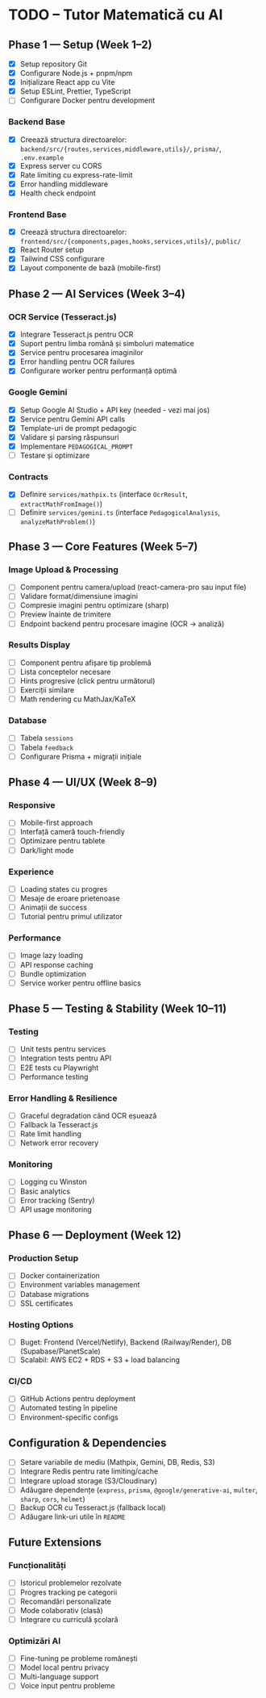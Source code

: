 # TODO – Tutor Matematică cu AI

## Phase 1 — Setup (Week 1–2)
- [x] Setup repository Git
- [x] Configurare Node.js + pnpm/npm
- [x] Inițializare React app cu Vite
- [x] Setup ESLint, Prettier, TypeScript
- [ ] Configurare Docker pentru development

### Backend Base
- [x] Creează structura directoarelor: `backend/src/{routes,services,middleware,utils}/`, `prisma/`, `.env.example`
- [x] Express server cu CORS
- [x] Rate limiting cu express-rate-limit
- [x] Error handling middleware
- [x] Health check endpoint

### Frontend Base
- [x] Creează structura directoarelor: `frontend/src/{components,pages,hooks,services,utils}/`, `public/`
- [x] React Router setup
- [x] Tailwind CSS configurare
- [x] Layout componente de bază (mobile-first)

## Phase 2 — AI Services (Week 3–4)
### OCR Service (Tesseract.js)
- [x] Integrare Tesseract.js pentru OCR
- [x] Suport pentru limba română și simboluri matematice
- [x] Service pentru procesarea imaginilor
- [x] Error handling pentru OCR failures
- [x] Configurare worker pentru performanță optimă

### Google Gemini
- [x] Setup Google AI Studio + API key (needed - vezi mai jos)
- [x] Service pentru Gemini API calls
- [x] Template-uri de prompt pedagogic
- [x] Validare și parsing răspunsuri
- [x] Implementare `PEDAGOGICAL_PROMPT`
- [ ] Testare și optimizare

### Contracts
- [x] Definire `services/mathpix.ts` (interface `OcrResult`, `extractMathFromImage()`)
- [ ] Definire `services/gemini.ts` (interface `PedagogicalAnalysis`, `analyzeMathProblem()`)

## Phase 3 — Core Features (Week 5–7)
### Image Upload & Processing
- [ ] Component pentru camera/upload (react-camera-pro sau input file)
- [ ] Validare format/dimensiune imagini
- [ ] Compresie imagini pentru optimizare (sharp)
- [ ] Preview înainte de trimitere
- [ ] Endpoint backend pentru procesare imagine (OCR → analiză)

### Results Display
- [ ] Component pentru afișare tip problemă
- [ ] Lista conceptelor necesare
- [ ] Hints progresive (click pentru următorul)
- [ ] Exerciții similare
- [ ] Math rendering cu MathJax/KaTeX

### Database
- [ ] Tabela `sessions`
- [ ] Tabela `feedback`
- [ ] Configurare Prisma + migrații inițiale

## Phase 4 — UI/UX (Week 8–9)
### Responsive
- [ ] Mobile-first approach
- [ ] Interfață cameră touch-friendly
- [ ] Optimizare pentru tablete
- [ ] Dark/light mode

### Experience
- [ ] Loading states cu progres
- [ ] Mesaje de eroare prietenoase
- [ ] Animații de success
- [ ] Tutorial pentru primul utilizator

### Performance
- [ ] Image lazy loading
- [ ] API response caching
- [ ] Bundle optimization
- [ ] Service worker pentru offline basics

## Phase 5 — Testing & Stability (Week 10–11)
### Testing
- [ ] Unit tests pentru services
- [ ] Integration tests pentru API
- [ ] E2E tests cu Playwright
- [ ] Performance testing

### Error Handling & Resilience
- [ ] Graceful degradation când OCR eșuează
- [ ] Fallback la Tesseract.js
- [ ] Rate limit handling
- [ ] Network error recovery

### Monitoring
- [ ] Logging cu Winston
- [ ] Basic analytics
- [ ] Error tracking (Sentry)
- [ ] API usage monitoring

## Phase 6 — Deployment (Week 12)
### Production Setup
- [ ] Docker containerization
- [ ] Environment variables management
- [ ] Database migrations
- [ ] SSL certificates

### Hosting Options
- [ ] Buget: Frontend (Vercel/Netlify), Backend (Railway/Render), DB (Supabase/PlanetScale)
- [ ] Scalabil: AWS EC2 + RDS + S3 + load balancing

### CI/CD
- [ ] GitHub Actions pentru deployment
- [ ] Automated testing în pipeline
- [ ] Environment-specific configs

## Configuration & Dependencies
- [ ] Setare variabile de mediu (Mathpix, Gemini, DB, Redis, S3)
- [ ] Integrare Redis pentru rate limiting/cache
- [ ] Integrare upload storage (S3/Cloudinary)
- [ ] Adăugare dependențe (`express`, `prisma`, `@google/generative-ai`, `multer`, `sharp`, `cors`, `helmet`)
- [ ] Backup OCR cu Tesseract.js (fallback local)
- [ ] Adăugare link-uri utile în `README`

## Future Extensions
### Funcționalități
- [ ] Istoricul problemelor rezolvate
- [ ] Progres tracking pe categorii
- [ ] Recomandări personalizate
- [ ] Mode colaborativ (clasă)
- [ ] Integrare cu curriculă școlară

### Optimizări AI
- [ ] Fine-tuning pe probleme românești
- [ ] Model local pentru privacy
- [ ] Multi-language support
- [ ] Voice input pentru probleme
